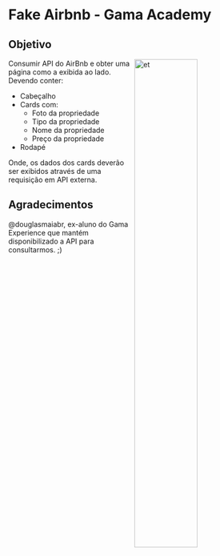 # Fake Airbnb - Gama Academy

## Objetivo


<img src="./src/screenshot.png" alt="et" height="50%" width="50%" align="right" />

Consumir API do AirBnb e obter uma página como a exibida ao lado. Devendo conter:

- Cabeçalho
- Cards com:
  - Foto da propriedade
  - Tipo da propriedade
  - Nome da propriedade
  - Preço da propriedade
- Rodapé

Onde, os dados dos cards deverão ser exibidos através de uma requisição em API externa.


## Agradecimentos
@douglasmaiabr, ex-aluno do Gama Experience que mantém disponibilizado a API para consultarmos. ;)
